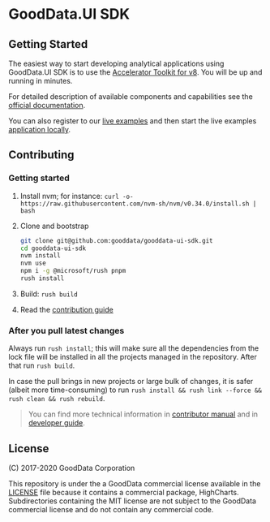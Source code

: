 # GoodData.UI SDK

## Getting Started

The easiest way to start developing analytical applications using GoodData.UI SDK is to use
the [Accelerator Toolkit for v8](https://github.com/gooddata/gooddata-create-gooddata-react-app/tree/sdk8). You will
be up and running in minutes.

For detailed description of available components and capabilities see the [official documentation](https://sdk.gooddata.com/gooddata-ui/docs/about_gooddataui.html).

You can also register to our [live examples](https://gooddata-examples.herokuapp.com/login) and then start the live examples
[application locally](examples/sdk-examples).

## Contributing

### Getting started

1.  Install nvm; for instance: `curl -o- https://raw.githubusercontent.com/nvm-sh/nvm/v0.34.0/install.sh | bash`
2.  Clone and bootstrap

    ```bash
    git clone git@github.com:gooddata/gooddata-ui-sdk.git
    cd gooddata-ui-sdk
    nvm install
    nvm use
    npm i -g @microsoft/rush pnpm
    rush install
    ```

3.  Build: `rush build`
4.  Read the [contribution guide](./docs/contributing.md)

### After you pull latest changes

Always run `rush install`; this will make sure all the dependencies from the lock file will be installed in all
the projects managed in the repository. After that run `rush build`.

In case the pull brings in new projects or large bulk of changes, it is safer (albeit more time-consuming) to run
`rush install && rush link --force && rush clean && rush rebuild`.

> You can find more technical information in [contributor manual](./docs/contributing.md) and in [developer guide](./docs/sdk-dev.md).

## License

(C) 2017-2020 GoodData Corporation

This repository is under the a GoodData commercial license available in the [LICENSE](LICENSE) file because it contains a
commercial package, HighCharts. Subdirectories containing the MIT license are not subject to the GoodData
commercial license and do not contain any commercial code.
